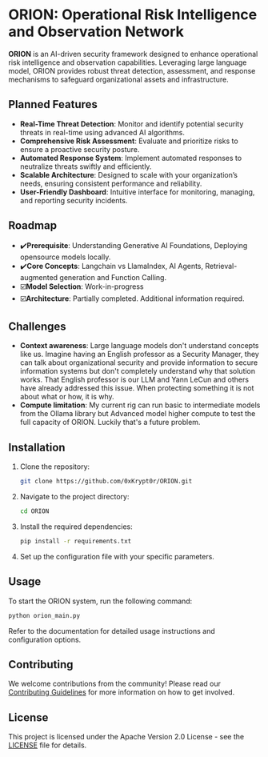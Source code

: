 
# ORION: Operational Risk Intelligence and Observation Network

**ORION** is an AI-driven security framework designed to enhance operational risk intelligence and observation capabilities. Leveraging large language model, ORION provides robust threat detection, assessment, and response mechanisms to safeguard organizational assets and infrastructure.

## Planned Features

- **Real-Time Threat Detection**: Monitor and identify potential security threats in real-time using advanced AI algorithms.
- **Comprehensive Risk Assessment**: Evaluate and prioritize risks to ensure a proactive security posture.
- **Automated Response System**: Implement automated responses to neutralize threats swiftly and efficiently.
- **Scalable Architecture**: Designed to scale with your organization’s needs, ensuring consistent performance and reliability.
- **User-Friendly Dashboard**: Intuitive interface for monitoring, managing, and reporting security incidents.

## Roadmap

- :heavy_check_mark:**Prerequisite**: Understanding Generative AI Foundations, Deploying opensource models locally.
- :heavy_check_mark:**Core Concepts**: Langchain vs LlamaIndex, AI Agents, Retrieval-augmented generation and Function Calling.
- :ballot_box_with_check:**Model Selection**: Work-in-progress
- :ballot_box_with_check:**Architecture**: Partially completed. Additional information required.

## Challenges

- **Context awareness**: Large language models don't understand concepts like us. Imagine having an English professor as a Security Manager, they can talk about organizational security and provide information to secure information systems but don't completely understand why that solution works. That English professor is our LLM and Yann LeCun and others have already addressed this issue. When protecting something it is not about what or how, it is why.
- **Compute limitation**: My current rig can run basic to intermediate models from the Ollama library but Advanced model higher compute to test the full capacity of ORION. Luckily that's a future problem.

## Installation

1. Clone the repository:
   ```bash
   git clone https://github.com/0xKrypt0r/ORION.git
   ```
2. Navigate to the project directory:
   ```bash
   cd ORION
   ```
3. Install the required dependencies:
   ```bash
   pip install -r requirements.txt
   ```
4. Set up the configuration file with your specific parameters.

## Usage

To start the ORION system, run the following command:
```bash
python orion_main.py
```

Refer to the documentation for detailed usage instructions and configuration options.

## Contributing

We welcome contributions from the community! Please read our [Contributing Guidelines](CONTRIBUTING.md) for more information on how to get involved.

## License

This project is licensed under the Apache Version 2.0 License - see the [LICENSE](LICENSE) file for details.
